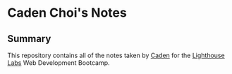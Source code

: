 # Caden Choi's Notes

## Summary 

This repository contains all of the notes taken by [Caden](https://github.com/cadenkchoi) for the [Lighthouse Labs](https://www.lighthouselabs.ca/) Web Development Bootcamp.
